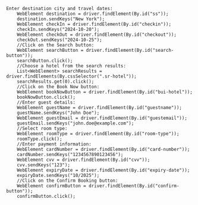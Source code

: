 	Enter destination city and travel dates:
		WebElement destination = driver.findElement(By.id("ss"));
		destination.sendKeys("New York");
		WebElement checkIn = driver.findElement(By.id("checkin"));
		checkIn.sendKeys("2024-10-20");
		WebElement checkOut = driver.findElement(By.id("checkout"));
		checkOut.sendKeys("2024-10-25");
		//Click on the Search button:
		WebElement searchButton = driver.findElement(By.id("search-button"));
		searchButton.click();
		//Choose a hotel from the search results:
		List<WebElement> searchResults = driver.findElements(By.cssSelector(".sr-hotel"));
		searchResults.get(0).click();
		//Click on the Book Now button:
		WebElement bookNowButton = driver.findElement(By.id("bui-hotel"));
		bookNowButton.click();
		//Enter guest details:
		WebElement guestName = driver.findElement(By.id("guestname"));
		guestName.sendKeys("John Doe");
		WebElement guestEmail = driver.findElement(By.id("guestemail"));
		guestEmail.sendKeys("john.doe@example.com");
		//Select room type:
		WebElement roomType = driver.findElement(By.id("room-type"));
		roomType.click();
		//Enter payment information:
		WebElement cardNumber = driver.findElement(By.id("card-number"));
		cardNumber.sendKeys("1234567890123456");
		WebElement cvv = driver.findElement(By.id("cvv"));
		cvv.sendKeys("123");
		WebElement expiryDate = driver.findElement(By.id("expiry-date"));
		expiryDate.sendKeys("10/2025");
		//Click on the Confirm Booking button:
		WebElement confirmButton = driver.findElement(By.id("confirm-button"));
		confirmButton.click();
